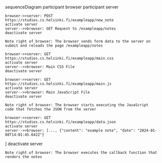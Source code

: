 sequenceDiagram
    participant browser
    participant server

    browser->>server: POST https://studies.cs.helsinki.fi/exampleapp/new_note
    activate server
    server-->>browser: GET Request to /exampleapp/notes
    deactivate server

    Note right of browser: The browser sends form data to the server on submit and reloads the page /exampleapp/notes

    browser->>server: GET https://studies.cs.helsinki.fi/exampleapp/main.css
    activate server
    server-->>browser: Main CSS File
    deactivate server

    browser->>server: GET https://studies.cs.helsinki.fi/exampleapp/main.js
    activate server
    server-->>browser: Main JavaScript File
    deactivate server

    Note right of browser: The browser starts executing the JavaScript code that fetches the JSON from the server

    browser->>server: GET https://studies.cs.helsinki.fi/exampleapp/data.json
    activate server
    server-->>browser: [..., {"content": "example note", "date": "2024-01-08T14:01:45.642Z"}
]
    deactivate server

    Note right of browser: The browser executes the callback function that renders the notes